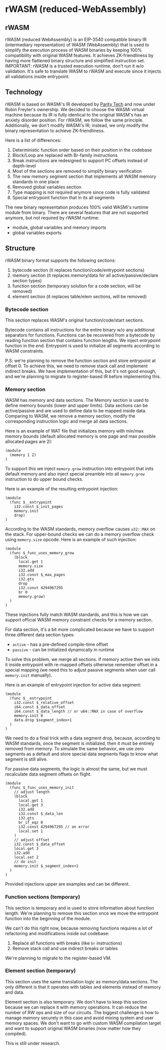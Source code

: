 rWASM (reduced-WebAssembly)
===========================

## rWASM

rWASM (reduced WebAssembly) is an EIP-3540 compatible binary IR (intermediary representation) of WASM (WebAssembly) that
is used to simplify the execution process of WASM binaries by keeping 100% compatibility with original WASM features.
It achieves ZK-friendliness by having more flattened binary structure and simplified instruction set.
IMPORTANT: rWASM is a trusted execution runtime, don't run it w/o validation.
It's safe to translate WASM to rWASM and
execute since it injects all validations inside entrypoint.

## Technology

rWASM is based on WASMi's IR developed by [Parity Tech](https://github.com/wasmi-labs/wasmi) and now under Robin
Freyler's ownership.
We decided to choose the WASMi virtual machine because its IR is fully identical to the original WASM's has an anxiety
disorder position.
For rWASM, we follow the same principle.
Additionally, we don't modify WASMi's IR; instead, we only modify the binary representation to achieve ZK-friendliness.

Here is a list of differences:

1. Deterministic function order based on their position in the codebase
2. Block/Loop are replaced with Br-family instructions
3. Break instructions are redesigned to support PC offsets instead of depth-level
4. Most of the sections are removed to simplify binary verification
5. The new memory segment section that implements all WASM memory standards in one place
6. Removed global variables section
7. Type mapping is not required anymore since code is fully validated
8. Special entrypoint function that in its all segments

The new binary representation produces 100% valid WASMi's runtime module from binary.
There are several features that are not supported anymore, but not required by rWASM runtime:

- module, global variables and memory imports
- global variables exports

## Structure

rWASM binary format supports the following sections:

1. bytecode section (it replaces function/code/entrypoint sections)
2. memory section (it replaces memory/data for all active/passive/declare section types)
3. function section (temporary solution for a code section, will be removed)
4. element section (it replaces table/elem sections, will be removed)

### Bytecode section

This section replaces WASM's original function/code/start sections.

Bytecode contains all instructions for the entire binary w/o any additional separators for functions.
Functions can be recovered from a bytecode by reading function section that contains function lengths.
We inject entrypoint function in the end.
Entrypoint is used to initialize all segments according to WASM constraints.

P.S: we're planning to remove the function section and store entrypoint at offset 0.
To achieve this, we need to remove stack call and implement indirect breaks.
We have implementation of this, but it's not good enough, and we're planning to migrate to register-based IR before
implementing this.

### Memory section

WASM has memory and data sections.
The Memory section is used to define memory bounds (lower and upper limits).
Data sections can be active/passive and are used to define data to be mapped inside data.
Comparing to WASM, we remove a memory section, modify the corresponding instruction logic and merge all data sections.

Here is an example of WAT file that initializes memory with min/max memory bounds (default allocated memory is one page
and max possible allocated pages are 2):

```wat
(module
  (memory 1 2)
)
```

To support this we inject `memory.grow` instruction into entrypoint that inits default memory and also inject special
preamble into all `memory.grow` instruction to do upper bound checks.

Here is an example of the resulting entrypoint injection:

```wat
(module
  (func $__entrypoint
    i32.const $_init_pages
    memory.init
    drop)
)
```

According to the WASM standards, memory overflow causes `u32::MAX` on the stack.
For upper-bound checks we can do a memory overflow check using `memory.size` opcode.
Here is an example of such injection:

```wat
(module
  (func $_func_uses_memory_grow
    (block
      local.get 1
      memory.size
      i32.add
      i32.const $_max_pages
      i32.gts
      drop
      i32.const 4294967295
      br 0
      memory.grow)
  )
)
```

These injections fully match WASM standards, and this is how we can support official WASM memory constraint checks for
a memory section.

For data section, it's a bit more complicated because we have to support three different data section types:

- `active` - has a pre-defined compile-time offset
- `passive` - can be initialized dynamically in runtime

To solve this problem, we merge all sections.
If memory active then we inits it inside entrypoint with
re-mapped offsets otherwise remember offset in a special mapping (we need this to adjust passive segments when user
call `memory.init` manually).

Here is an example of entrypoint injection for active data segment:

```wat
(module
  (func $__entrypoint
    i32.const $_relative_offset
    i64.const $_data_offset
    i64.const $_data_length // or u64::MAX in case of overflow
    memory.init 0
    data.drop $segment_index+1
  )
)
```

We need to do a final trick with a data segment drop,
because, according to WASM standards, once the segment is initialized, then
it must be entirely removed from memory.
To simulate the same behavior,
we use zero segments as a default and store special data segments flags to know what segment
is still alive.

For passive data segments, the logic is almost the same, but we must recalculate data segment offsets on flight.

```wat
(module
  (func $_func_uses_memory_init
    // adjust length
    (block
      local.get 1
      local.get 3
      i32.add
      i32.const $_data_len
      i32.gts
      br_if_eqz 0
      i32.const 4294967295 // an error
      local.set 1
    )
    // adjust offset
    i32.const $_data_offset
    local.get 3
    i32.add
    local.set 2
    // do init
    memory.init $_segment_index+1
  )
)
```

Provided injections upper are examples and can be different.

### Function sections (temporary)

This section is temporary and is used to store information about function length.
We're planning to remove this section once we move the entrypoint function into the beginning of the module.

We can't do this right now, because removing functions requires a lot of refactoring and modifications inside out
codebase:

1. Replace all functions with breaks (like `br` instructions)
2. Remove stack call and use indirect breaks or tables

We're planning to migrate to the register-based VM.

### Element section (temporary)

This section uses the same translation logic as memory/data sections.
The only different is that it operates with tables and elements instead of memory and data.

Element section is also temporary.
We don't have to keep this section because we can replace it with memory operations.
It can reduce the number of RW ops and size of our circuits.
The biggest challenge is how to manage memory securely in this case and avoid mixing system and user memory spaces.
We don't want to go with custom WASM compilation target and want to support original WASM binaries (now matter how they
compiled).

This is still under research.